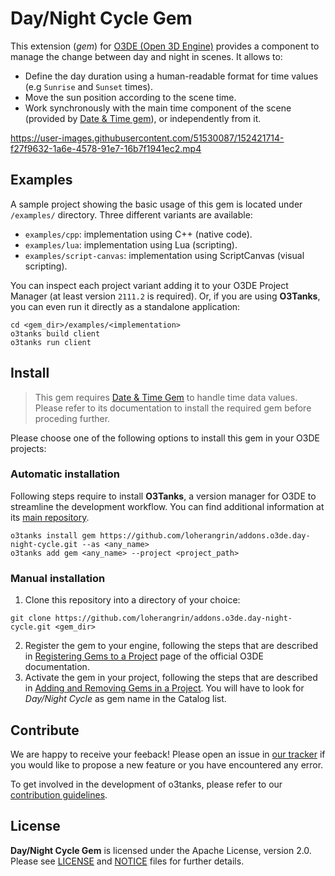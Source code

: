 # Day/Night Cycle Gem
This extension (*gem*) for [O3DE (Open 3D Engine)](https://www.o3de.org) provides a component to manage the change between day and night in scenes. It allows to:
- Define the day duration using a human-readable format for time values (e.g `Sunrise` and `Sunset` times).
- Move the sun position according to the scene time.
- Work synchronously with the main time component of the scene (provided by [Date & Time gem](https://github.com/loherangrin/addons.o3de.date-time)), or independently from it.

https://user-images.githubusercontent.com/51530087/152421714-f27f9632-1a6e-4578-91e7-16b7f1941ec2.mp4

## Examples
A sample project showing the basic usage of this gem is located under `/examples/` directory. Three different variants are available:
- `examples/cpp`: implementation using C++ (native code).
- `examples/lua`: implementation using Lua (scripting).
- `examples/script-canvas`: implementation using ScriptCanvas (visual scripting). 

You can inspect each project variant adding it to your O3DE Project Manager (at least version `2111.2` is required). Or, if you are using **O3Tanks**, you can even run it directly as a standalone application:
```
cd <gem_dir>/examples/<implementation>
o3tanks build client
o3tanks run client
```

## Install
> This gem requires [Date & Time Gem](https://github.com/loherangrin/addons.o3de.date-time) to handle time data values. Please refer to its documentation to install the required gem before proceding further.

Please choose one of the following options to install this gem in your O3DE projects:

### Automatic installation
Following steps require to install **O3Tanks**, a version manager for O3DE to streamline the development workflow. You can find additional information at its [main repository](https://github.com/loherangrin/o3tanks/).
```
o3tanks install gem https://github.com/loherangrin/addons.o3de.day-night-cycle.git --as <any_name>
o3tanks add gem <any_name> --project <project_path>
```

### Manual installation
1. Clone this repository into a directory of your choice:
```
git clone https://github.com/loherangrin/addons.o3de.day-night-cycle.git <gem_dir>
```
2. Register the gem to your engine, following the steps that are described in [Registering Gems to a Project](https://www.o3de.org/docs/user-guide/project-config/register-gems/) page of the official O3DE documentation.
3. Activate the gem in your project, following the steps that are described in [Adding and Removing Gems in a Project](https://www.o3de.org/docs/user-guide/project-config/add-remove-gems/). You will have to look for *Day/Night Cycle* as gem name in the Catalog list.

## Contribute
We are happy to receive your feeback! Please open an issue in [our tracker](https://github.com/loherangrin/addons.o3de.day-night-cycle/issues) if you would like to propose a new feature or you have encountered any error.

To get involved in the development of o3tanks, please refer to our [contribution guidelines](./CONTRIBUTING.md).

## License
**Day/Night Cycle Gem** is licensed under the Apache License, version 2.0. Please see [LICENSE](./LICENSE) and [NOTICE](./NOTICE) files for further details.
